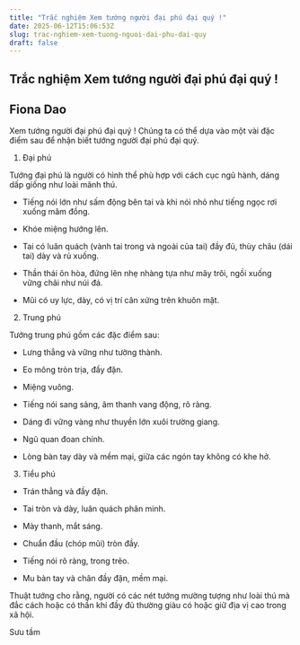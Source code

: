 ```yaml
---
title: "Trắc nghiệm Xem tướng người đại phú đại quý !"
date: 2025-06-12T15:06:53Z
slug: trac-nghiem-xem-tuong-nguoi-dai-phu-dai-quy
draft: false
---
```


## Trắc nghiệm Xem tướng người đại phú đại quý !

## Fiona Dao

Xem tướng người đại phú đại quý !​ ​Chúng ta có thể dựa vào một vài đặc điểm sau để nhận biết tướng người đại phú đại quý.
1. Đại phú
​ 
 
Tướng đại phú là người có hình thể phù hợp với cách cục ngũ hành, dáng dấp giống như loài mãnh thú.
 
- Tiếng nói lớn như sấm động bên tai và khi nói nhỏ như tiếng ngọc rơi xuống mâm đồng.
 
- Khóe miệng hướng lên.
 
- Tai có luân quách (vành tai trong và ngoài của tai) đầy đủ, thùy châu (dái tai) dày và rủ xuống.
 
- Thần thái ôn hòa, đứng lên nhẹ nhàng tựa như mây trôi, ngồi xuống vững chãi như núi đá.
 
- Mũi có uy lực, dày, có vị trí cân xứng trên khuôn mặt.
 
2. Trung phú
​
 
Tướng trung phú gồm các đặc điểm sau:
 
- Lưng thẳng và vững như tường thành.
 
- Eo mông tròn trịa, đầy đặn.
 
- Miệng vuông.
 
- Tiếng nói sang sảng, âm thanh vang động, rõ ràng.
 
- Dáng đi vững vàng như thuyền lớn xuôi trường giang.
 
- Ngũ quan đoan chính.
 
- Lòng bàn tay dày và mềm mại, giữa các ngón tay không có khe hở.

3. Tiểu phú
​
 
- Trán thẳng và đầy đặn.
 
- Tai tròn và dày, luân quách phân minh.
 
- Mày thanh, mắt sáng.
 
- Chuẩn đầu (chóp mũi) tròn đầy.
 
- Tiếng nói rõ ràng, trong trẻo.
 
- Mu bàn tay và chân đầy đặn, mềm mại.
 
Thuật tướng cho rằng, người có các nét tướng mường tượng như loài thú mà đắc cách hoặc có thần khí đầy đủ thường giàu có hoặc giữ địa vị cao trong xã hội.
 
Sưu tầm